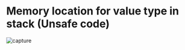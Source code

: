 # Memory location for value type in stack (Unsafe code)


![capture](https://user-images.githubusercontent.com/35919382/49100394-4236d380-f28d-11e8-8e42-892dd65612ea.PNG)
